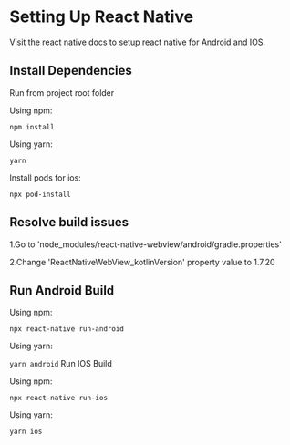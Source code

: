 # Setting Up React Native


Visit the react native docs to setup react native for Android and IOS.

## Install Dependencies
Run from project root folder

Using npm:

``npm install``

Using yarn:

``yarn``

Install pods for ios:

``npx pod-install``

## Resolve build issues

1.Go to 'node_modules/react-native-webview/android/gradle.properties'


2.Change 'ReactNativeWebView_kotlinVersion' property value to 1.7.20


## Run Android Build

Using npm:

``npx react-native run-android``


Using yarn:


``yarn android``
Run IOS Build


Using npm:

``npx react-native run-ios``


Using yarn:


``yarn ios``
